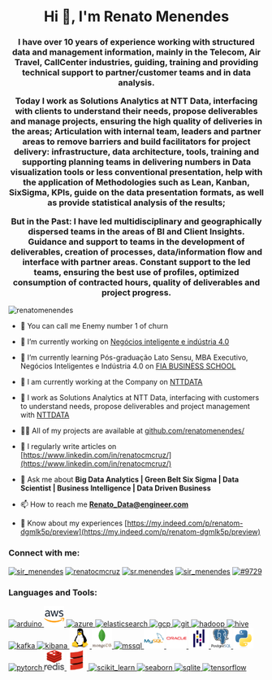 <h1 align="center">Hi 👋, I'm Renato Menendes </h1>
<h3 align="center">
I have over 10 years of experience working with structured data and management information, mainly in the Telecom, Air Travel, CallCenter industries, guiding, training and providing technical support to partner/customer teams and in data analysis.

Today I work as Solutions Analytics at NTT Data, interfacing with clients to understand their needs, propose deliverables and manage projects, ensuring the high quality of deliveries in the areas; Articulation with internal team, leaders and partner areas to remove barriers and build facilitators for project delivery: infrastructure, data architecture, tools, training and supporting planning teams in delivering numbers in Data visualization tools or less conventional presentation, help with the application of Methodologies such as Lean, Kanban, SixSigma, KPIs, guide on the data presentation formats, as well as provide statistical analysis of the results;

But in the Past: I have led multidisciplinary and geographically dispersed teams in the areas of BI and Client Insights. Guidance and support to teams in the development of deliverables, creation of processes, data/information flow and interface with partner areas. Constant support to the led teams, ensuring the best use of profiles, optimized consumption of contracted hours, quality of deliverables and project progress.
</h3>

<p align="left"> <img src="https://komarev.com/ghpvc/?username=renatomenendes&label=Profile%20views&color=0e75b6&style=flat" alt="renatomenendes" /> </p>

- 📄 You can call me Enemy number 1 of churn

- 🔭 I’m currently working on [Negócios inteligente e indústria 4.0](https://www.linkedin.com/in/renatocmcruz/)

- 🌱 I’m currently learning Pós-graduação Lato Sensu, MBA Executivo, Negócios Inteligentes e Indústria 4.0 on [FIA BUSINESS SCHOOL](https://fia.com.br/)

- 👯 I am currently working at the Company on [NTTDATA](https://nttdata-solutions.com/br/)

- 🤝 
I work as Solutions Analytics at NTT Data, interfacing with customers to understand needs, propose deliverables and project management with [NTTDATA](https://nttdata-solutions.com/br/)

- 👨‍💻 All of my projects are available at [github.com/renatomenendes/](github.com/renatomenendes/)

- 📝 I regularly write articles on [https://www.linkedin.com/in/renatocmcruz/](https://www.linkedin.com/in/renatocmcruz/)

- 💬 Ask me about **Big Data Analytics | Green Belt Six Sigma | Data Scientist | Business Intelligence | Data Driven Business**

- 📫 How to reach me **Renato_Data@engineer.com**

- 📄 Know about my experiences [https://my.indeed.com/p/renatom-dgmlk5p/preview](https://my.indeed.com/p/renatom-dgmlk5p/preview)

<h3 align="left">Connect with me:</h3>
<p align="left">
<a href="https://twitter.com/sir_menendes" target="blank"><img align="center" src="https://raw.githubusercontent.com/rahuldkjain/github-profile-readme-generator/master/src/images/icons/Social/twitter.svg" alt="sir_menendes" height="30" width="40" /></a>
<a href="https://linkedin.com/in/renatocmcruz" target="blank"><img align="center" src="https://raw.githubusercontent.com/rahuldkjain/github-profile-readme-generator/master/src/images/icons/Social/linked-in-alt.svg" alt="renatocmcruz" height="30" width="40" /></a>
<a href="https://fb.com/sr.menendes" target="blank"><img align="center" src="https://raw.githubusercontent.com/rahuldkjain/github-profile-readme-generator/master/src/images/icons/Social/facebook.svg" alt="sr.menendes" height="30" width="40" /></a>
<a href="https://instagram.com/sir_menendes" target="blank"><img align="center" src="https://raw.githubusercontent.com/rahuldkjain/github-profile-readme-generator/master/src/images/icons/Social/instagram.svg" alt="sir_menendes" height="30" width="40" /></a>
<a href="https://discord.gg/#9729" target="blank"><img align="center" src="https://raw.githubusercontent.com/rahuldkjain/github-profile-readme-generator/master/src/images/icons/Social/discord.svg" alt="#9729" height="30" width="40" /></a>
</p>

<h3 align="left">Languages and Tools:</h3>
<p align="left"> <a href="https://www.arduino.cc/" target="_blank" rel="noreferrer"> <img src="https://cdn.worldvectorlogo.com/logos/arduino-1.svg" alt="arduino" width="40" height="40"/> </a> <a href="https://aws.amazon.com" target="_blank" rel="noreferrer"> <img src="https://raw.githubusercontent.com/devicons/devicon/master/icons/amazonwebservices/amazonwebservices-original-wordmark.svg" alt="aws" width="40" height="40"/> </a> <a href="https://azure.microsoft.com/en-in/" target="_blank" rel="noreferrer"> <img src="https://www.vectorlogo.zone/logos/microsoft_azure/microsoft_azure-icon.svg" alt="azure" width="40" height="40"/> </a> <a href="https://www.elastic.co" target="_blank" rel="noreferrer"> <img src="https://www.vectorlogo.zone/logos/elastic/elastic-icon.svg" alt="elasticsearch" width="40" height="40"/> </a> <a href="https://cloud.google.com" target="_blank" rel="noreferrer"> <img src="https://www.vectorlogo.zone/logos/google_cloud/google_cloud-icon.svg" alt="gcp" width="40" height="40"/> </a> <a href="https://git-scm.com/" target="_blank" rel="noreferrer"> <img src="https://www.vectorlogo.zone/logos/git-scm/git-scm-icon.svg" alt="git" width="40" height="40"/> </a> <a href="https://hadoop.apache.org/" target="_blank" rel="noreferrer"> <img src="https://www.vectorlogo.zone/logos/apache_hadoop/apache_hadoop-icon.svg" alt="hadoop" width="40" height="40"/> </a> <a href="https://hive.apache.org/" target="_blank" rel="noreferrer"> <img src="https://www.vectorlogo.zone/logos/apache_hive/apache_hive-icon.svg" alt="hive" width="40" height="40"/> </a> <a href="https://kafka.apache.org/" target="_blank" rel="noreferrer"> <img src="https://www.vectorlogo.zone/logos/apache_kafka/apache_kafka-icon.svg" alt="kafka" width="40" height="40"/> </a> <a href="https://www.elastic.co/kibana" target="_blank" rel="noreferrer"> <img src="https://www.vectorlogo.zone/logos/elasticco_kibana/elasticco_kibana-icon.svg" alt="kibana" width="40" height="40"/> </a> <a href="https://www.linux.org/" target="_blank" rel="noreferrer"> <img src="https://raw.githubusercontent.com/devicons/devicon/master/icons/linux/linux-original.svg" alt="linux" width="40" height="40"/> </a> <a href="https://www.mongodb.com/" target="_blank" rel="noreferrer"> <img src="https://raw.githubusercontent.com/devicons/devicon/master/icons/mongodb/mongodb-original-wordmark.svg" alt="mongodb" width="40" height="40"/> </a> <a href="https://www.microsoft.com/en-us/sql-server" target="_blank" rel="noreferrer"> <img src="https://www.svgrepo.com/show/303229/microsoft-sql-server-logo.svg" alt="mssql" width="40" height="40"/> </a> <a href="https://www.mysql.com/" target="_blank" rel="noreferrer"> <img src="https://raw.githubusercontent.com/devicons/devicon/master/icons/mysql/mysql-original-wordmark.svg" alt="mysql" width="40" height="40"/> </a> <a href="https://www.oracle.com/" target="_blank" rel="noreferrer"> <img src="https://raw.githubusercontent.com/devicons/devicon/master/icons/oracle/oracle-original.svg" alt="oracle" width="40" height="40"/> </a> <a href="https://pandas.pydata.org/" target="_blank" rel="noreferrer"> <img src="https://raw.githubusercontent.com/devicons/devicon/2ae2a900d2f041da66e950e4d48052658d850630/icons/pandas/pandas-original.svg" alt="pandas" width="40" height="40"/> </a> <a href="https://www.postgresql.org" target="_blank" rel="noreferrer"> <img src="https://raw.githubusercontent.com/devicons/devicon/master/icons/postgresql/postgresql-original-wordmark.svg" alt="postgresql" width="40" height="40"/> </a> <a href="https://www.python.org" target="_blank" rel="noreferrer"> <img src="https://raw.githubusercontent.com/devicons/devicon/master/icons/python/python-original.svg" alt="python" width="40" height="40"/> </a> <a href="https://pytorch.org/" target="_blank" rel="noreferrer"> <img src="https://www.vectorlogo.zone/logos/pytorch/pytorch-icon.svg" alt="pytorch" width="40" height="40"/> </a> <a href="https://redis.io" target="_blank" rel="noreferrer"> <img src="https://raw.githubusercontent.com/devicons/devicon/master/icons/redis/redis-original-wordmark.svg" alt="redis" width="40" height="40"/> </a> <a href="https://www.scala-lang.org" target="_blank" rel="noreferrer"> <img src="https://raw.githubusercontent.com/devicons/devicon/master/icons/scala/scala-original.svg" alt="scala" width="40" height="40"/> </a> <a href="https://scikit-learn.org/" target="_blank" rel="noreferrer"> <img src="https://upload.wikimedia.org/wikipedia/commons/0/05/Scikit_learn_logo_small.svg" alt="scikit_learn" width="40" height="40"/> </a> <a href="https://seaborn.pydata.org/" target="_blank" rel="noreferrer"> <img src="https://seaborn.pydata.org/_images/logo-mark-lightbg.svg" alt="seaborn" width="40" height="40"/> </a> <a href="https://www.sqlite.org/" target="_blank" rel="noreferrer"> <img src="https://www.vectorlogo.zone/logos/sqlite/sqlite-icon.svg" alt="sqlite" width="40" height="40"/> </a> <a href="https://www.tensorflow.org" target="_blank" rel="noreferrer"> <img src="https://www.vectorlogo.zone/logos/tensorflow/tensorflow-icon.svg" alt="tensorflow" width="40" height="40"/> </a> </p>
